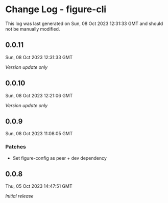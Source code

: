 # Change Log - figure-cli

This log was last generated on Sun, 08 Oct 2023 12:31:33 GMT and should not be manually modified.

## 0.0.11
Sun, 08 Oct 2023 12:31:33 GMT

_Version update only_

## 0.0.10
Sun, 08 Oct 2023 12:21:06 GMT

_Version update only_

## 0.0.9
Sun, 08 Oct 2023 11:08:05 GMT

### Patches

- Set figure-config as peer + dev dependency

## 0.0.8
Thu, 05 Oct 2023 14:47:51 GMT

_Initial release_

